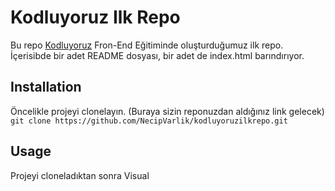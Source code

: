 # Kodluyoruz Ilk Repo
Bu repo [Kodluyoruz](https://www.kodluyoruz.org/) Fron-End Eğitiminde oluşturduğumuz ilk repo. İçerisibde bir adet README dosyası, bir adet de index.html barındırıyor.

## Installation 
Öncelikle projeyi clonelayın. (Buraya sizin reponuzdan aldığınız link gelecek)
```git clone https://github.com/NecipVarlik/kodluyoruzilkrepo.git```

## Usage 
Projeyi cloneladıktan sonra Visual